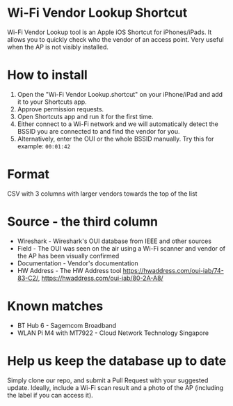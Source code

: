 # Wi-Fi Vendor Lookup Shortcut
Wi-Fi Vendor Lookup tool is an Apple iOS Shortcut for iPhones/iPads. It allows you to quickly check who the vendor of an access point. Very useful when the AP is not visibly installed.

# How to install
1. Open the "Wi-Fi Vendor Lookup.shortcut" on your iPhone/iPad and add it to your Shortcuts app.
2. Approve permission requests.
3. Open Shortcuts app and run it for the first time.
4. Either connect to a Wi-Fi network and we will automatically detect the BSSID you are connected to and find the vendor for you.
5. Alternatively, enter the OUI or the whole BSSID manually. Try this for example: ```00:01:42```

# Format
CSV with 3 columns with larger vendors towards the top of the list

# Source - the third column

- Wireshark - Wireshark's OUI database from IEEE and other sources 
- Field - The OUI was seen on the air using a Wi-Fi scanner and vendor of the AP has been visually confirmed
- Documentation - Vendor's documentation
- HW Address - The HW Address tool https://hwaddress.com/oui-iab/74-83-C2/, https://hwaddress.com/oui-iab/80-2A-A8/

# Known matches
- BT Hub 6 - Sagemcom Broadband
- WLAN Pi M4 with MT7922 - Cloud Network Technology Singapore

# Help us keep the database up to date
Simply clone our repo, and submit a Pull Request with your suggested update. Ideally, include a Wi-Fi scan result and a photo of the AP (including the label if you can access it).

